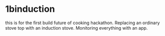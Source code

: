 # 1binduction
this is for the first build future of cooking hackathon. Replacing an ordinary stove top with an induction stove. Monitoring everything with an app. 

